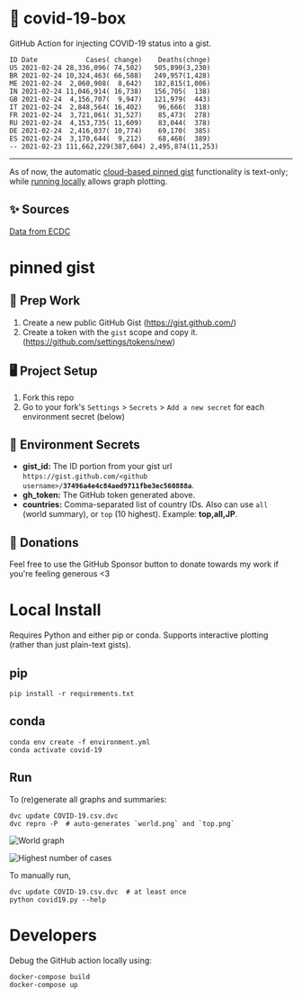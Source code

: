# 🏥 covid-19-box

GitHub Action for injecting COVID-19 status into a gist.

```
ID Date            Cases( change)    Deaths(chnge)
US 2021-02-24 28,336,096( 74,502)   505,890(3,230)
BR 2021-02-24 10,324,463( 66,588)   249,957(1,428)
ME 2021-02-24  2,060,908(  8,642)   182,815(1,006)
IN 2021-02-24 11,046,914( 16,738)   156,705(  138)
GB 2021-02-24  4,156,707(  9,947)   121,979(  443)
IT 2021-02-24  2,848,564( 16,402)    96,666(  318)
FR 2021-02-24  3,721,061( 31,527)    85,473(  278)
RU 2021-02-24  4,153,735( 11,609)    83,044(  378)
DE 2021-02-24  2,416,037( 10,774)    69,170(  385)
ES 2021-02-24  3,170,644(  9,212)    68,468(  389)
-- 2021-02-23 111,662,229(387,604) 2,495,874(11,253)
```

---

As of now, the automatic [cloud-based pinned gist](#pinned-gist) functionality is text-only;
while [running locally](#local-install) allows graph plotting.

## ✨ Sources

[Data from ECDC](https://www.ecdc.europa.eu/en/publications-data/download-todays-data-geographic-distribution-covid-19-cases-worldwide)

# pinned gist

## 🎒 Prep Work
1. Create a new public GitHub Gist (https://gist.github.com/)
1. Create a token with the `gist` scope and copy it. (https://github.com/settings/tokens/new)

## 🖥 Project Setup
1. Fork this repo
1. Go to your fork's `Settings` > `Secrets` > `Add a new secret` for each environment secret (below)

## 🤫 Environment Secrets
- **gist_id:** The ID portion from your gist url `https://gist.github.com/<github username>/`**`37496a4e4c84aed9711fbe3ec560888a`**.
- **gh_token:** The GitHub token generated above.
- **countries:** Comma-separated list of country IDs. Also can use `all` (world summary), or `top` (10 highest). Example: **top,all,JP**.

## 💸 Donations

Feel free to use the GitHub Sponsor button to donate towards my work if you're feeling generous <3

# Local Install

Requires Python and either pip or conda. Supports interactive plotting (rather than just plain-text gists).

## pip

```
pip install -r requirements.txt
```

## conda

```
conda env create -f environment.yml
conda activate covid-19
```

## Run

To (re)generate all graphs and summaries:

```
dvc update COVID-19.csv.dvc
dvc repro -P  # auto-generates `world.png` and `top.png`
```

![World graph](world.png)

![Highest number of cases](top.png)

To manually run,

```
dvc update COVID-19.csv.dvc  # at least once
python covid19.py --help
```

# Developers

Debug the GitHub action locally using:

```
docker-compose build
docker-compose up
```
